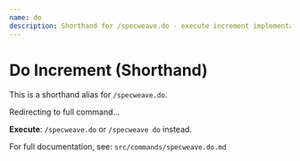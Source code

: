 ```yaml
---
name: do
description: Shorthand for /specweave.do - execute increment implementation
---
```


# Do Increment (Shorthand)

This is a shorthand alias for `/specweave.do`.

Redirecting to full command...

**Execute**: `/specweave.do` or `/specweave do` instead.

For full documentation, see: `src/commands/specweave.do.md`
